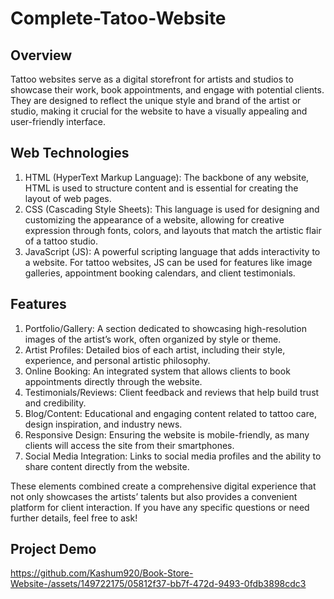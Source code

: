 # Complete-Tatoo-Website
 
## Overview

Tattoo websites serve as a digital storefront for artists and studios to showcase their work, book appointments, and engage with potential clients. They are designed to reflect the unique style and brand of the artist or studio, making it crucial for the website to have a visually appealing and user-friendly interface.

## Web Technologies

1. HTML (HyperText Markup Language): The backbone of any website, HTML is used to structure content and is essential for creating the layout of web pages.
2. CSS (Cascading Style Sheets): This language is used for designing and customizing the appearance of a website, allowing for creative expression through fonts, colors, and layouts that match the artistic flair of a tattoo studio.
3. JavaScript (JS): A powerful scripting language that adds interactivity to a website. For tattoo websites, JS can be used for features like image galleries, appointment booking calendars, and client testimonials.

## Features

1. Portfolio/Gallery: A section dedicated to showcasing high-resolution images of the artist’s work, often organized by style or theme.
2. Artist Profiles: Detailed bios of each artist, including their style, experience, and personal artistic philosophy.
3. Online Booking: An integrated system that allows clients to book appointments directly through the website.
4. Testimonials/Reviews: Client feedback and reviews that help build trust and credibility.
5. Blog/Content: Educational and engaging content related to tattoo care, design inspiration, and industry news.
6. Responsive Design: Ensuring the website is mobile-friendly, as many clients will access the site from their smartphones.
7. Social Media Integration: Links to social media profiles and the ability to share content directly from the website.

These elements combined create a comprehensive digital experience that not only showcases the artists’ talents but also provides a convenient platform for client interaction. If you have any specific questions or need further details, feel free to ask!

## Project Demo

https://github.com/Kashum920/Book-Store-Website-/assets/149722175/05812f37-bb7f-472d-9493-0fdb3898cdc3



